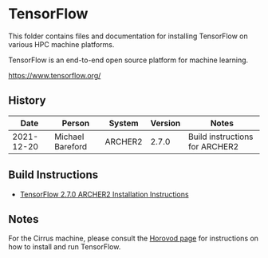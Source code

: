 TensorFlow
==========

This folder contains files and documentation for installing TensorFlow on various HPC machine platforms.

TensorFlow is an end-to-end open source platform for machine learning.

https://www.tensorflow.org/

History
-------

Date | Person | System | Version | Notes
---- | -------|--------|---------|------
2021-12-20 | Michael Bareford | ARCHER2 | 2.7.0 | Build instructions for ARCHER2

Build Instructions
------------------

* [TensorFlow 2.7.0 ARCHER2 Installation Instructions](build_tensorflow_2.7.0_archer2.md)

Notes
-----

For the Cirrus machine, please consult the [Horovod page](../horovod/README.md) for instructions on how to install
and run TensorFlow.
